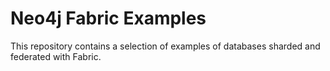 # Neo4j Fabric Examples

This repository contains a selection of examples of databases sharded and federated with Fabric.
